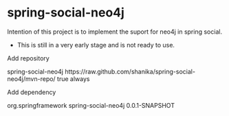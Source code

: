 # spring-social-neo4j

Intention of this project is to implement the suport for neo4j in spring social. 
* This is still in a very early stage and is not ready to use.

Add repository

<repositories>
    <repository>
        <id>spring-social-neo4j</id>
        <url>https://raw.github.com/shanika/spring-social-neo4j/mvn-repo/</url>
        <snapshots>
            <enabled>true</enabled>
            <updatePolicy>always</updatePolicy>
        </snapshots>
    </repository>
</repositories>

Add dependency

<dependency>
    <groupId>org.springframework</groupId>
    <artifactId>spring-social-neo4j</artifactId>
    <version>0.0.1-SNAPSHOT</version>
</dependency>

